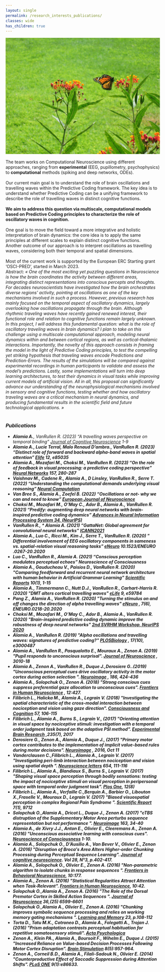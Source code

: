 ```yaml
---
layout: single
permalink: /research_interests_publications/
classes: wide
has_children: true 
---
```


<img src="/assets/images/research.jpg" alt="looking up"> 

The team works on Computational Neuroscience using different approaches, ranging from **experimental** (EEG, pupillometry, psychophysics) to **computational** methods (spiking and deep networks, ODEs). <br> 
<br> 
Our current main goal is to understand the role of brain oscillations and travelling waves within the Predictive Coding framework. The key idea is to understand whether Predictive Coding can be a unifying framework to describe the role of travelling waves in distinct cognitive functions. <br> 
<br> **We aim to address this question via multiscale, computational models based on Predictive Coding principles to characterize the role of oscillatory waves in cognition.** <br> 
<br> 
One goal is to move the field toward a more integrative and holistic interpretation of brain dynamics: the core idea is to apply the same principles at different scales to explain distinct cognitive functions. <br> Another outcome of our approach is to interpret oscillations as travelling waves, considering both their temporal and spatial dimensions.<br> 
<br> 
Most of the current work is supported by the European ERC Starting grant ‘OSCI-PRED’, started in March 2023. <br> 
Abstract:
 <em>« One of the most exciting yet puzzling questions in Neuroscience is how the brain coordinates the activity between different areas, integrating distinct representations into conscious percepts and thoughts. For decades neuroscientists have investigated how the brain orchestrates diverse regions’ activity, pointing at oscillations as one of the key mechanisms involved in such a process. However, previous research has mainly focused on the temporal aspect of oscillatory dynamics, largely overlooking how oscillations propagate through the brain. Although rhythmic traveling waves have recently gained renewed interest, their functional role and relation to cognitive functions remain largely unknown. In this project, I will address this fundamental question: what is the role of oscillatory traveling waves in brain dynamics? I plan to take on this challenge using a multiscale computational approach, modeling neural dynamics within and between cortical regions, as well as cortical-thalamic interactions. Importantly, the novelty of this approach consists in framing the model in the light of Predictive Coding principles, to test the compelling yet striking hypothesis that traveling waves encode Predictions and Prediction-Errors. The results of the simulations will be compared against experimental recordings in human participants to validate and assess the model’s predictions. Lastly, some implementations will turn into deep learning architectures, to test their dynamics in visual tasks while improving current models of artificial vision. All in all, this proposal can significantly advance our understanding of the neurophysiological mechanisms involved in sensory and cognitive functions, testing whether and how oscillatory traveling waves are a critical mechanism in neural dynamics, and producing fundamental results in the scientific field and future technological applications. »<em> <br> 
<br>  

### Publications

* **Alamia A.**, VanRullen R. (2023) “A travelling waves perspective on temporal binding”  <ins>Journal of Cognitive Neuroscience</ins> 1-9 <b>
* **Alamia A.**, Lucie Terral, Malo Renaud D’ambra., VanRullen R. (2023) “Distinct role of forward and backward alpha-band waves in spatial attention”  <ins>Elife</ins> 12, e85035 <b>
* **Alamia A.**, Mozafari M., Choksi M., VanRullen R. (2023) “On the role of feedback in visual processing: a predictive coding perspective” <ins>Neural Networks</ins> 157, 280-287  <b>
* Vaishnav M., Cadene R., **Alamia A.**, D Linsley, VanRullen R., Serre T.(2022) “Understanding the computational demands underlying visual reasoning” <ins>Neural Computation</ins>  <b>
* Van Bree S., **Alamia A.**, Zoefel B. (2022) “Oscillations or not- why we can and need to know” <ins>European Journal of Neuroscience</ins>   <b>
* Choksi M., Mozafari M., O’May C., Ador B., **Alamia A.**, VanRullen R. (2021) “Predify: augmenting deep neural networks with brain-inspired predictive coding dynamics” <ins>Advances in Neural Information Processing System 34, (NeurIPS)</ins>  <b>
* VanRullen R., * **Alamia A.** (2021) “GattaNet: Global agreement for convolutional neural networks” <ins>ICANN2021</ins>  <b>
* **Alamia A.**,  Luo C., Ricci M., Kim J., Serre T., VanRullen R. (2020) " Differential involvement of EEG oscillatory components in sameness vs. spatial-relation visual reasoning tasks" <ins>eNeuro</ins>  10.1523/ENEURO .0267-20.2020 <b>
* Luo C., VanRullen R., **Alamia A.** (2021) “Conscious perception modulates perceptual echoes” Neuroscience of Consciousness  
* Alamia A., Gauducheau V., Paisios D., VanRullen R. (2020) "Comparing feedforward and recurrent neural network architecture with human behavior in Artificial Grammar Learning" <ins>Scientific Reports</ins> 10(1), 1-15 <b>
* **Alamia A.**,  Timmermann C., Nutt D.J., VanRullen R., Carhart-Harris R. (2020) "DMT alters cortical travelling waves" <ins>eLife</ins> 9, e59784 <b>
* Pang Z., **Alamia A.**, VanRullen R. (2020) "Turning the stimulus on and off changes the direction of alpha travelling waves" <ins>eNeuro</ins> , 7(6), ENEURO.0218-20.2020 <b>
* Choksi M., Mozafari M., O’May C., Ador B., **Alamia A.**, VanRullen R. (2020) "Brain-inspired predictive coding dynamic improve the robustness of deep neural networks" <ins>2nd SVRHM Workshop, NeurIPS 2020</ins>  <b>
* **Alamia A.**, VanRullen R. (2019) "Alpha oscillations and travelling waves: signatures of predictive coding?" <ins>PLOSBiology</ins> , 17(10), e3000487 <b>
* **Alamia A.**, VanRullen R., Pasqualotto E., Mouraux A., Zenon A. (2019) "Pupil responds to unconscious surprisal". <ins>Journal of Neuroscience</ins> , 3010-18 <b>
* **Alamia A.**, Zenon A., VanRullen R., Duque J.,Derosiere G..(2019) "Unconscious perceptual cues drive oscillatory activity in the motor cortex during action selection ". <ins>Neuroimage</ins> , 186, 424-436 <b>
* **Alamia A.**, Solopchuk O., Zenon A. (2018) "Strong conscious cues suppress preferential gaze allocation to unconscious cues". <ins>Frontiers in Human Neuroscience</ins> , 12:427. <b>
* Filibrich L., Halicka M., **Alamia A.**, Legrain V. (2018) "Investigating the spatial characteristic of the cross-modal interaction between nociception and vision using gaze direction". <ins>Consciousness and Cognition</ins>  57, 106-115 <b>
* Filibrich L., **Alamia A.**, Burns S., Legrain V., (2017) "Orienting attention in visual space by nociceptive stimuli: investigation with a temporal order judgment task based on the adaptive PSI method". <ins>Experimental Brain Research</ins> ,235(7), 2017 <b>
* Derosiere G., Zenon A., **Alamia A.**, Duque J., (2017) "Primary motor cortex contributes to the implementation of implicit value-based rules during motor decisions". <ins>Neuroimage</ins> , 2016, Oct 11 <b> 
* Vanderclausen C.,Filibrich L., **Alamia A.**, Legrain V. (2017) "Investigating peri-limb interaction between nociception and vision using spatial depth ". <ins>Neuroscience letters</ins> 654, 111-116  <b>
* Filibrich L., **Alamia A.**, Blandiaux S., Burns S., Legrain V. (2017) "Shaping visual space perception through bodily sensations: testing the impact of nociceptive stimuli on visual perception in peripersonal space with temporal order judgment task". <ins>Plos One</ins>, 12(8) <b>
* Filibrich L., **Alamia A.**, Verfaille C.,Berquin A., Barbier O., Libouton X.,Fraselle V., Mouraux D., Legrain V. (2017) "Biased visuospatial perception in complex Regional Pain Syndrome ". <ins>Scientific Report</ins> 7(1), 9712  <b>
* Solopchuk O.,**Alamia A.**, Dricot L., Duque J., Zenon A. (2017) "cTBS distruption of the Supplementary Motor Area perturbs sequence representation but not performance ". <ins>Neuroimage</ins> 163, 34-40  <b>
* **Alamia A.**, de Xivry J.J., Anton E., Olivier E., Cleeremans A., Zenon A. (2016) "Unconscious associative learning with conscious cues". <ins>Neuroscience of Consciousness</ins> 1-10. <b>
* **Alamia A.**, Solopchuk O., D'Ausilio A., Van Bever V., Olivier E., Zenon A.  (2016) "Disruption of Broca's Area Alters Higher-order Chunking Processing during Perceptual Sequence Learning". <ins>Journal of cognitive neuroscience</ins>. Vol 28, N°3, p.402-417.  <b>
* **Alamia A.**, Solopchuk O., Olivier E., Zenon A. (2016) "Non-parametric algorithm to isolate chunks in response sequences ". <ins>Frontiers in Behavioral Neuroscience</ins>, 10:177. <b>
* **Alamia A.**, Zenon A. (2016) "Statistical Regularities Attract Attention when Task-Relevant". <ins>Frontiers in Human Neuroscience</ins>, 10:42.  <b> <b>
* Solopchuk O.,**Alamia A.**, Zenon A. (2016) "The Role of the Dorsal Premotor Cortex in Skilled Action Sequences ". <ins>Journal of Neuroscience</ins> 36,(25) 6599-6601  <b>
* Solopchuk O.,**Alamia A.**, Olivier E., Zenon A. (2016) "Chunking improves symbolic sequence processing and relies on working memory gating mechanisms ". <ins>Learning and Memory</ins> 23, p.108-112  <b>
* Torta D., Tatu M.K., Cotroneo D., **Alamia A.**, Folegatti A., Trojan J.  (2016) "Prism adaptation contrasts perceptual habituation for repetitive somatosensory stimuli". <ins>Acta Psychologica</ins> <b>
* Zenon A., Klein PA., **Alamia A.**, Boursoit F., Wihelm E., Duque J. (2015) "Increased Reliance on Value-based Decision Processes Following Motor Cortex Disruption". <ins>Brain Stimulation</ins> 8(5):957-964. <b>
* Zenon A., Corneil B.D., **Alamia A.**, Filali-Sadouk N., Olivier E. (2014) "Counterproductive Effect of Saccadic Suppression during Attention Shifts". <ins>PLoS ONE</ins> 9(1):e86633. <b>
